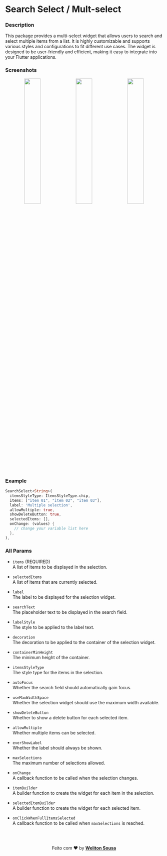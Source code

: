 # Search Select / Mult-select
### Description

This package provides a multi-select widget that allows users to search and select multiple items from a list. It is highly customizable and supports various styles and configurations to fit different use cases. The widget is designed to be user-friendly and efficient, making it easy to integrate into your Flutter applications.


### Screenshots

<p align="center">
  <img src="https://raw.githubusercontent.com/welitonsousa/search_select/screenshots/menu.png" width="32%"/>
  <img src="https://raw.githubusercontent.com/welitonsousa/search_select/screenshots/open-multiple.png" width="32%"/>
  <img src="https://raw.githubusercontent.com/welitonsousa/search_select/screenshots/open-single.png" width="32%"/>
</p>

### Example
```dart
SearchSelect<String>(
  itemsStyleType: ItemsStyleType.chip,
  items: ["item 01", "item 02", "item 03"],
  label: 'Multiple selection',
  allowMultiple: true,
  showDeleteButton: true,
  selectedItems: [],
  onChange: (values) {
    // change your variable list here
  },
),
```

### All Params
 - `items` (REQUIRED) <br> 
 A list of items to be displayed in the selection.

  - `selectedItems`
  <br>A list of items that are currently selected.

  - `label`
  <br>The label to be displayed for the selection widget.

  - `searchText`
  <br>The placeholder text to be displayed in the search field.

  - `labelStyle`
  <br>The style to be applied to the label text.

  - `decoration`
  <br>The decoration to be applied to the container of the selection widget.

  - `containerMinHeight`
  <br>The minimum height of the container.

  - `itemsStyleType`
  <br>The style type for the items in the selection.

  - `autoFocus`
  <br>Whether the search field should automatically gain focus.

  - `useMaxWidthSpace`
  <br>Whether the selection widget should use the maximum width available.

  - `showDeleteButton`
  <br>Whether to show a delete button for each selected item.

  - `allowMultiple`
  <br>Whether multiple items can be selected.

  - `everShowLabel`
  <br>Whether the label should always be shown.

  - `maxSelections`
  <br>The maximum number of selections allowed.

  - `onChange`
  <br>A callback function to be called when the selection changes.

  - `itemBuilder`
  <br>A builder function to create the widget for each item in the selection.

  - `selectedItemBuilder`
  <br>A builder function to create the widget for each selected item.

  - `onClickWhenFullItemsSelected`
  <br>A callback function to be called when `maxSelections` is reached.




<br>
<br>
<p align="center">
   Feito com ❤️ by <a target="_blank" href="https://welitonsousa.shop"><b>Weliton Sousa</b></a>
</p>
